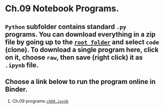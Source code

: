 # Ch.09 Notebook Programs. 
## `Python` subfolder contains standard `.py` programs. You can download everything in a zip file by going up to the [`root folder`](https://github.com/com-py/intro) and select `code` (clone). To download a single program here, click on it, choose `raw`, then save (right click) it as  `.ipynb` file.
## Choose a link below to run the program online in Binder.  

1. Ch.09 programs [`ch09.ipynb`](https://mybinder.org/v2/gh/com-py/intro/main?urlpath=tree/ch09/ch09.ipynb)
